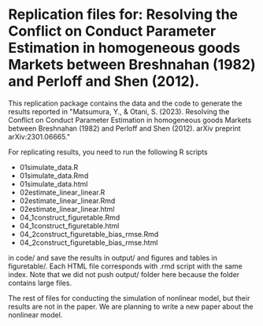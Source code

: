 # Replication files for: Resolving the Conflict on Conduct Parameter Estimation in homogeneous goods Markets between Breshnahan (1982) and Perloff and Shen (2012). 

This replication package contains the data and the code to generate the results reported in "Matsumura, Y., & Otani, S. (2023). Resolving the Conflict on Conduct Parameter Estimation in homogeneous goods Markets between Breshnahan (1982) and Perloff and Shen (2012). arXiv preprint arXiv:2301.06665."

For replicating results, you need to run the following R scripts 
  - 01simulate_data.R
  - 01simulate_data.Rmd
  - 01simulate_data.html
  - 02estimate_linear_linear.R
  - 02estimate_linear_linear.Rmd
  - 02estimate_linear_linear.html
  - 04_1construct_figuretable.Rmd
  - 04_1construct_figuretable.html
  - 04_2construct_figuretable_bias_rmse.Rmd
  - 04_2construct_figuretable_bias_rmse.html

in code/ and save the results in output/ and figures and tables in figuretable/. 
Each HTML file corresponds with .rmd script with the same index.
Note that we did not push output/ folder here because the folder contains large files.

The rest of files for conducting the simulation of nonlinear model, but their results are not in the paper.
We are planning to write a new paper about the nonlinear model.
